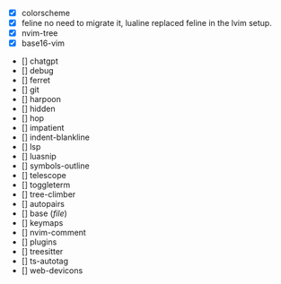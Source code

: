 * [x] colorscheme 
* [x] feline
no need to migrate it, lualine replaced feline in the lvim setup.
* [x] nvim-tree
* [x] base16-vim
* [] chatgpt
* [] debug
* [] ferret
* [] git
* [] harpoon
* [] hidden
* [] hop
* [] impatient
* [] indent-blankline
* [] lsp
* [] luasnip
* [] symbols-outline
* [] telescope
* [] toggleterm
* [] tree-climber
* [] autopairs
* [] base (*file*)
* [] keymaps
* [] nvim-comment
* [] plugins
* [] treesitter
* [] ts-autotag
* [] web-devicons









